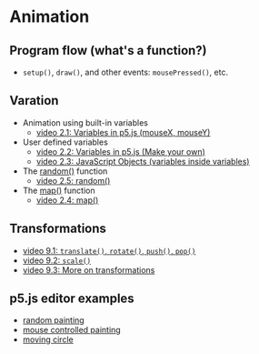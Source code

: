 # Animation

## Program flow (what's a function?)
* `setup()`, `draw()`, and other events: `mousePressed()`, etc.

## Varation
* Animation using built-in variables
  * [video 2.1: Variables in p5.js (mouseX, mouseY)](https://www.youtube.com/watch?v=RnS0YNuLfQQ&list=PLRqwX-V7Uu6Zy51Q-x9tMWIv9cueOFTFA&index=5)
* User defined variables
  * [video 2.2: Variables in p5.js (Make your own)](https://www.youtube.com/watch?v=Bn_B3T_Vbxs&list=PLRqwX-V7Uu6Zy51Q-x9tMWIv9cueOFTFA&index=6)
  * [video 2.3: JavaScript Objects (variables inside variables)](https://www.youtube.com/watch?v=-e5h4IGKZRY&list=PLRqwX-V7Uu6Zy51Q-x9tMWIv9cueOFTFA&index=7)
* The [random()](http://p5js.org/reference/#/p5/random) function
  * [video 2.5: random()](https://www.youtube.com/watch?v=nfmV2kuQKwA&list=PLRqwX-V7Uu6Zy51Q-x9tMWIv9cueOFTFA&index=9)
* The [map()](http://p5js.org/reference/#/p5/map) function
  * [video 2.4: map()](https://www.youtube.com/watch?v=nicMAoW6u1g&list=PLRqwX-V7Uu6Zy51Q-x9tMWIv9cueOFTFA&index=8)
  
## Transformations
* [video 9.1: `translate()`, `rotate()`, `push()`, `pop()`](https://youtu.be/o9sgjuh-CBM)
* [video 9.2: `scale()`](https://youtu.be/pkHZTWOoTLM)
* [video 9.3: More on transformations](https://youtu.be/IVMvq9rd8dA)

## p5.js editor examples
* [random painting](https://editor.p5js.org/projects/HJg8jfcT3)
* [mouse controlled painting](https://editor.p5js.org/projects/r1JeQqa3)
* [moving circle](https://editor.p5js.org/projects/Bymv7ca2)
